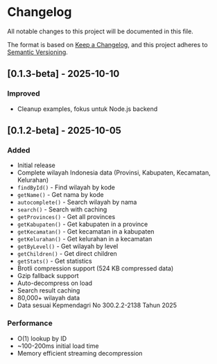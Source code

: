 # Changelog

All notable changes to this project will be documented in this file.

The format is based on [Keep a Changelog](https://keepachangelog.com/en/1.0.0/),
and this project adheres to [Semantic Versioning](https://semver.org/spec/v2.0.0.html).

## [0.1.3-beta] - 2025-10-10

### Improved
- Cleanup examples, fokus untuk Node.js backend

## [0.1.2-beta] - 2025-10-05

### Added
- Initial release
- Complete wilayah Indonesia data (Provinsi, Kabupaten, Kecamatan, Kelurahan)
- `findById()` - Find wilayah by kode
- `getName()` - Get nama by kode
- `autocomplete()` - Search wilayah by nama
- `search()` - Search with caching
- `getProvinces()` - Get all provinces
- `getKabupaten()` - Get kabupaten in a province
- `getKecamatan()` - Get kecamatan in a kabupaten
- `getKelurahan()` - Get kelurahan in a kecamatan
- `getByLevel()` - Get wilayah by level
- `getChildren()` - Get direct children
- `getStats()` - Get statistics
- Brotli compression support (524 KB compressed data)
- Gzip fallback support
- Auto-decompress on load
- Search result caching
- 80,000+ wilayah data
- Data sesuai Kepmendagri No 300.2.2-2138 Tahun 2025

### Performance
- O(1) lookup by ID
- ~100-200ms initial load time
- Memory efficient streaming decompression
